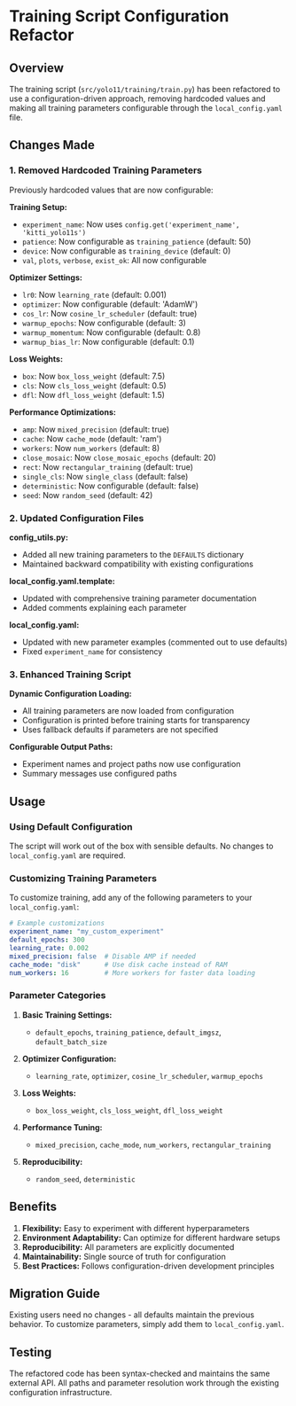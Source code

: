 # Training Script Configuration Refactor

## Overview
The training script (`src/yolo11/training/train.py`) has been refactored to use a configuration-driven approach, removing hardcoded values and making all training parameters configurable through the `local_config.yaml` file.

## Changes Made

### 1. Removed Hardcoded Training Parameters
Previously hardcoded values that are now configurable:

**Training Setup:**
- `experiment_name`: Now uses `config.get('experiment_name', 'kitti_yolo11s')`
- `patience`: Now configurable as `training_patience` (default: 50)
- `device`: Now configurable as `training_device` (default: 0)
- `val`, `plots`, `verbose`, `exist_ok`: All now configurable

**Optimizer Settings:**
- `lr0`: Now `learning_rate` (default: 0.001)
- `optimizer`: Now configurable (default: 'AdamW')
- `cos_lr`: Now `cosine_lr_scheduler` (default: true)
- `warmup_epochs`: Now configurable (default: 3)
- `warmup_momentum`: Now configurable (default: 0.8)
- `warmup_bias_lr`: Now configurable (default: 0.1)

**Loss Weights:**
- `box`: Now `box_loss_weight` (default: 7.5)
- `cls`: Now `cls_loss_weight` (default: 0.5)
- `dfl`: Now `dfl_loss_weight` (default: 1.5)

**Performance Optimizations:**
- `amp`: Now `mixed_precision` (default: true)
- `cache`: Now `cache_mode` (default: 'ram')
- `workers`: Now `num_workers` (default: 8)
- `close_mosaic`: Now `close_mosaic_epochs` (default: 20)
- `rect`: Now `rectangular_training` (default: true)
- `single_cls`: Now `single_class` (default: false)
- `deterministic`: Now configurable (default: false)
- `seed`: Now `random_seed` (default: 42)

### 2. Updated Configuration Files

**config_utils.py:**
- Added all new training parameters to the `DEFAULTS` dictionary
- Maintained backward compatibility with existing configurations

**local_config.yaml.template:**
- Updated with comprehensive training parameter documentation
- Added comments explaining each parameter

**local_config.yaml:**
- Updated with new parameter examples (commented out to use defaults)
- Fixed `experiment_name` for consistency

### 3. Enhanced Training Script

**Dynamic Configuration Loading:**
- All training parameters are now loaded from configuration
- Configuration is printed before training starts for transparency
- Uses fallback defaults if parameters are not specified

**Configurable Output Paths:**
- Experiment names and project paths now use configuration
- Summary messages use configured paths

## Usage

### Using Default Configuration
The script will work out of the box with sensible defaults. No changes to `local_config.yaml` are required.

### Customizing Training Parameters
To customize training, add any of the following parameters to your `local_config.yaml`:

```yaml
# Example customizations
experiment_name: "my_custom_experiment"
default_epochs: 300
learning_rate: 0.002
mixed_precision: false  # Disable AMP if needed
cache_mode: "disk"      # Use disk cache instead of RAM
num_workers: 16         # More workers for faster data loading
```

### Parameter Categories

1. **Basic Training Settings:**
   - `default_epochs`, `training_patience`, `default_imgsz`, `default_batch_size`

2. **Optimizer Configuration:**
   - `learning_rate`, `optimizer`, `cosine_lr_scheduler`, `warmup_epochs`

3. **Loss Weights:**
   - `box_loss_weight`, `cls_loss_weight`, `dfl_loss_weight`

4. **Performance Tuning:**
   - `mixed_precision`, `cache_mode`, `num_workers`, `rectangular_training`

5. **Reproducibility:**
   - `random_seed`, `deterministic`

## Benefits

1. **Flexibility:** Easy to experiment with different hyperparameters
2. **Environment Adaptability:** Can optimize for different hardware setups
3. **Reproducibility:** All parameters are explicitly documented
4. **Maintainability:** Single source of truth for configuration
5. **Best Practices:** Follows configuration-driven development principles

## Migration Guide

Existing users need no changes - all defaults maintain the previous behavior. To customize parameters, simply add them to `local_config.yaml`.

## Testing

The refactored code has been syntax-checked and maintains the same external API. All paths and parameter resolution work through the existing configuration infrastructure.
